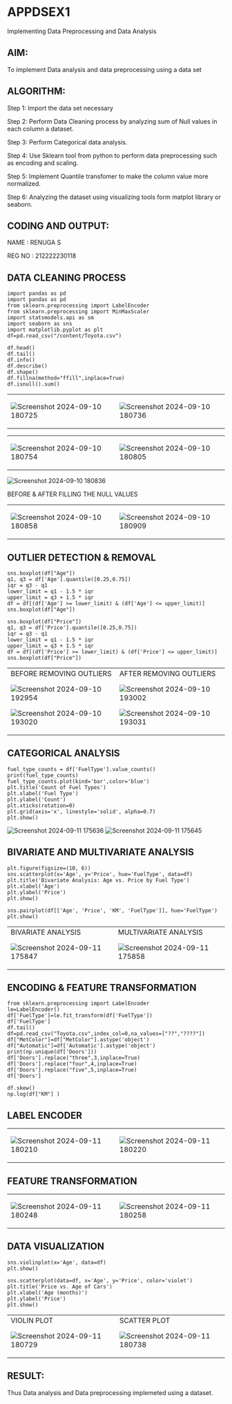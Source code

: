 # APPDSEX1
Implementing Data Preprocessing and Data Analysis

## AIM:

To implement Data analysis and data preprocessing using a data set

## ALGORITHM:

Step 1: Import the data set necessary

Step 2: Perform Data Cleaning process by analyzing sum of Null values in each column a dataset.

Step 3: Perform Categorical data analysis.

Step 4: Use Sklearn tool from python to perform data preprocessing such as encoding and scaling.

Step 5: Implement Quantile transfomer to make the column value more normalized.

Step 6: Analyzing the dataset using visualizing tools form matplot library or seaborn.

## CODING AND OUTPUT:

NAME : RENUGA S

REG NO : 212222230118

## DATA CLEANING PROCESS
```
import pandas as pd
import pandas as pd
from sklearn.preprocessing import LabelEncoder
from sklearn.preprocessing import MinMaxScaler
import statsmodels.api as sm
import seaborn as sns
import matplotlib.pyplot as plt
df=pd.read_csv("/content/Toyota.csv")

df.head()
df.tail()
df.info()
df.describe()
df.shape()
df.fillna(method="ffill",inplace=True)
df.isnull().sum()
```
<table>
<tr>
<td>
  
  ![Screenshot 2024-09-10 180725](https://github.com/user-attachments/assets/14f2bbe2-fa95-4039-8276-a182f98a3f8a)

</td>
<td>
  
  ![Screenshot 2024-09-10 180736](https://github.com/user-attachments/assets/04fea035-9d65-4daf-af5a-28b862c4eb06)

</td>
</tr>
</table>

<table>
<tr>
<td>
  
  ![Screenshot 2024-09-10 180754](https://github.com/user-attachments/assets/3dbb1981-4f20-4aa7-8158-54031cf8d014)

</td>
<td>
  
![Screenshot 2024-09-10 180805](https://github.com/user-attachments/assets/3bcdde98-eb77-42f3-a6b8-f0fc3540bb9f)

</td>
</tr>
</table>

![Screenshot 2024-09-10 180836](https://github.com/user-attachments/assets/7e1fc60f-3929-4748-b7ef-2b2bac037b3e)

BEFORE & AFTER FILLING THE NULL VALUES

<table>
<tr>
<td>
  
  ![Screenshot 2024-09-10 180858](https://github.com/user-attachments/assets/62462a22-f693-4f5b-8984-8656f5554edb)

</td>
<td>
  
  ![Screenshot 2024-09-10 180909](https://github.com/user-attachments/assets/db077114-3ee3-453e-8942-10309e3bdb75)

</td>
</tr>
</table>

## OUTLIER DETECTION & REMOVAL
```
sns.boxplot(df["Age"])
q1, q3 = df['Age'].quantile([0.25,0.75])
iqr = q3 - q1
lower_limit = q1 - 1.5 * iqr
upper_limit = q3 + 1.5 * iqr
df = df[(df['Age'] >= lower_limit) & (df['Age'] <= upper_limit)]
sns.boxplot(df["Age"])

sns.boxplot(df["Price"])
q1, q3 = df['Price'].quantile([0.25,0.75])
iqr = q3 - q1
lower_limit = q1 - 1.5 * iqr
upper_limit = q3 + 1.5 * iqr
df = df[(df['Price'] >= lower_limit) & (df['Price'] <= upper_limit)]
sns.boxplot(df["Price"])
```

<table>
<tr>
<td>
  BEFORE REMOVING OUTLIERS

  ![Screenshot 2024-09-10 192954](https://github.com/user-attachments/assets/29a40d80-94de-4bd6-affc-f394cae34156)
  
![Screenshot 2024-09-10 193020](https://github.com/user-attachments/assets/d0ea7fa5-e037-45fe-8b6c-d4b152536098)


</td>
<td>
 AFTER REMOVING OUTLIERS
  
![Screenshot 2024-09-10 193002](https://github.com/user-attachments/assets/63775c4d-d598-454f-9bb7-f499dd8ab72a)

![Screenshot 2024-09-10 193031](https://github.com/user-attachments/assets/b630d2d4-4bbe-4639-a637-3bce096dec73)

</td>
</tr>
</table>

## CATEGORICAL ANALYSIS
```
fuel_type_counts = df['FuelType'].value_counts()
print(fuel_type_counts)
fuel_type_counts.plot(kind='bar',color='blue')
plt.title('Count of Fuel Types')
plt.xlabel('Fuel Type')
plt.ylabel('Count')
plt.xticks(rotation=0)
plt.grid(axis='x', linestyle='solid', alpha=0.7)
plt.show()
```
![Screenshot 2024-09-11 175636](https://github.com/user-attachments/assets/9526f338-1aba-4994-84e4-0493ef93992e)
![Screenshot 2024-09-11 175645](https://github.com/user-attachments/assets/63283a86-1a57-4cc7-8964-2dfffef2d9f2)

## BIVARIATE AND MULTIVARIATE ANALYSIS
```
plt.figure(figsize=(10, 6))
sns.scatterplot(x='Age', y='Price', hue='FuelType', data=df)
plt.title('Bivariate Analysis: Age vs. Price by Fuel Type')
plt.xlabel('Age')
plt.ylabel('Price')
plt.show()

sns.pairplot(df[['Age', 'Price', 'KM', 'FuelType']], hue='FuelType')
plt.show()
```
<table>
<tr>
<td>
  BIVARIATE ANALYSIS
  
  ![Screenshot 2024-09-11 175847](https://github.com/user-attachments/assets/f960dd47-bfbb-4602-8e98-f66d74fdc586)

</td>
<td>
  MULTIVARIATE ANALYSIS
  
  ![Screenshot 2024-09-11 175858](https://github.com/user-attachments/assets/3a198916-848f-4636-b16b-872619c653bb)

</td>
</tr>
</table>

## ENCODING & FEATURE TRANSFORMATION
```
from sklearn.preprocessing import LabelEncoder
le=LabelEncoder()
df['FuelType']=le.fit_transform(df['FuelType'])
df['FuelType']
df.tail()
df=pd.read_csv("Toyota.csv",index_col=0,na_values=["??","????"])
df["MetColor"]=df["MetColor"].astype('object')
df["Automatic"]=df['Automatic'].astype('object')
print(np.unique(df['Doors']))
df['Doors'].replace("three",3,inplace=True)
df['Doors'].replace("four",4,inplace=True)
df['Doors'].replace("five",5,inplace=True)
df['Doors']

df.skew()
np.log(df["KM"] )
```
## LABEL ENCODER
<table>
<tr>
<td>
  
  ![Screenshot 2024-09-11 180210](https://github.com/user-attachments/assets/2ead3801-d2d9-4871-ab5f-ac30dc393f9c)

</td>
<td>
  
  ![Screenshot 2024-09-11 180220](https://github.com/user-attachments/assets/fecf8a41-d4aa-453d-9982-1ea8e81c0ef2)

</td>
</tr>
</table>

## FEATURE TRANSFORMATION
<table>
<tr>
<td>
  
![Screenshot 2024-09-11 180248](https://github.com/user-attachments/assets/868aa3e2-e4e5-4f8f-9f90-04f79f8ce40b)

</td>
<td>
  
![Screenshot 2024-09-11 180258](https://github.com/user-attachments/assets/9406cf84-2dcf-4186-ac1e-e155d6fd6733)

</td>
</tr>
</table>

## DATA VISUALIZATION
```
sns.violinplot(x='Age', data=df)
plt.show()

sns.scatterplot(data=df, x='Age', y='Price', color='violet')
plt.title('Price vs. Age of Cars') 
plt.xlabel('Age (months)') 
plt.ylabel('Price') 
plt.show()
```
<table>
<tr>
<td>
   VIOLIN PLOT
  
  ![Screenshot 2024-09-11 180729](https://github.com/user-attachments/assets/3bbbd677-8eaa-44f2-abfe-7f74b1f5de0a)

</td>
<td>
 SCATTER PLOT
  
 ![Screenshot 2024-09-11 180738](https://github.com/user-attachments/assets/f0cfdc25-8162-4809-87fd-496a6fead099)

</td>
</tr>
</table>

## RESULT:
Thus Data analysis and Data preprocessing implemeted using a dataset.
